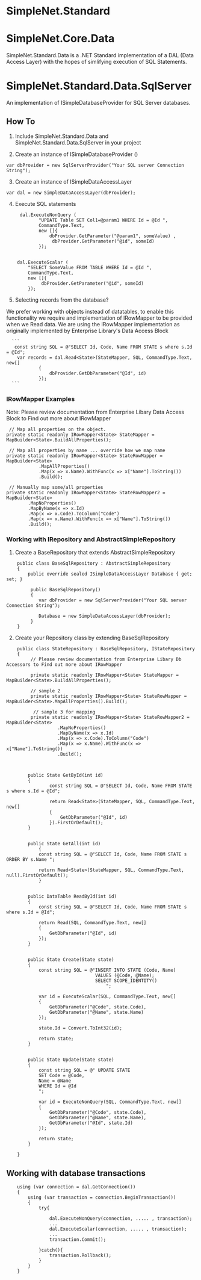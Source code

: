 # SimpleNet.Standard
# SimpleNet.Core.Data

SimpleNet.Standard.Data is a .NET Standard implementation of a DAL (Data Access Layer) with the hopes of simlifying execution of SQL Statements.

# SimpleNet.Standard.Data.SqlServer

An implementation of ISimpleDatabaseProvider for SQL Server databases.


## How To 

  1. Include SimpleNet.Standard.Data and SimpleNet.Standard.Data.SqlServer in your project
     
  2. Create an instance of ISimpleDatabaseProvider ()
 
 ` var dbProvider = new SqlServerProvider("Your SQL server Connection String"); `
 
 
  3. Create an instance of ISimpleDataAccessLayer 

` var dal = new SimpleDataAccessLayer(dbProvider); `

  4. Execute SQL statements

```
     dal.ExecuteNonQuery (  
            "UPDATE Table SET Col1=@param1 WHERE Id = @Id ",
            CommandType.Text,
            new []{ 
                dbProvider.GetParameter("@param1", someValue) ,
                 dbProvider.GetParameter("@id", someId) 
            });


    dal.ExecuteScalar (  
        "SELECT SomeValue FROM TABLE WHERE Id = @Id ",
        CommandType.Text,
        new []{ 
             dbProvider.GetParameter("@id", someId) 
        });
```

  5. Selecting records from the database?
 
We prefer working with objects instead of datatables, to enable this functionality we require and implementation of IRowMapper<T> to be provided when we Read data.
We are using the IRowMapper implementation as originally implemented by Enterprise Library's Data Access Block
      
      ``` 
       const string SQL = @"SELECT Id, Code, Name FROM STATE s where s.Id = @Id";
		var records = dal.Read<State>(StateMapper, SQL, CommandType.Text, new[]
				{
					dbProvider.GetDbParameter("@Id", id)
				});
      ```

### IRowMapper<T> Examples
 
Note: Please review documentation from Enterprise Libary Data Access Block to Find out more about IRowMapper

```
 // Map all properties on the object.
private static readonly IRowMapper<State> StateMapper = MapBuilder<State>.BuildAllProperties(); 

 // Map all properties by name ... override how we map name
private static readonly IRowMapper<State> StateRowMapper = MapBuilder<State>
            .MapAllProperties()
            .Map(x => x.Name).WithFunc(x => x["Name"].ToString())
            .Build(); 

 // Manually map some/all properties
private static readonly IRowMapper<State> StateRowMapper2 = MapBuilder<State>
        .MapNoProperties()
        .MapByName(x => x.Id)
        .Map(x => x.Code).ToColumn("Code")
        .Map(x => x.Name).WithFunc(x => x["Name"].ToString())
        .Build(); 
```

### Working with IRepository<T> and AbstractSimpleRepository

  1. Create a BaseRepository that extends AbstractSimpleRepository
 
```
    public class BaseSqlRepository : AbstractSimpleRepository
    {
        public override sealed ISimpleDataAccessLayer Database { get; set; }

         public BaseSqlRepository()
         {
            var dbProvider = new SqlServerProvider("Your SQL server Connection String");
            
            Database = new SimpleDataAccessLayer(dbProvider); 
         }
    }
```


  2. Create your Repository class by extending BaseSqlRepository

```
    public class StateRepository : BaseSqlRepository, IStateRepository
    {
         // Please review documentation from Enterprise Libary Db Accessors to Find out more about IRowMapper
         
         private static readonly IRowMapper<State> StateMapper = MapBuilder<State>.BuildAllProperties();

         // sample 2
         private static readonly IRowMapper<State> StateRowMapper = MapBuilder<State>.MapAllProperties().Build();

          // sample 3 for mapping
         private static readonly IRowMapper<State> StateRowMapper2 = MapBuilder<State>
                   .MapNoProperties()
                   .MapByName(x => x.Id)
                   .Map(x => x.Code).ToColumn("Code")
                   .Map(x => x.Name).WithFunc(x => x["Name"].ToString())
                   .Build();



		public State GetById(int id)
		{
				const string SQL = @"SELECT Id, Code, Name FROM STATE s where s.Id = @Id";

				return Read<State>(StateMapper, SQL, CommandType.Text, new[]
				{
					GetDbParameter("@Id", id)
				}).FirstOrDefault();
		}


		public State GetAll(int id)
         	{
			const string SQL = @"SELECT Id, Code, Name FROM STATE s  ORDER BY s.Name ";

			return Read<State>(StateMapper, SQL, CommandType.Text, null).FirstOrDefault();
         	}


		public DataTable ReadById(int id)
		{
			const string SQL = @"SELECT Id, Code, Name FROM STATE s where s.Id = @Id";

			return Read(SQL, CommandType.Text, new[]
			{
				GetDbParameter("@Id", id)
			});
		}


		public State Create(State state)
		{
			const string SQL = @"INSERT INTO STATE (Code, Name)
								 VALUES (@Code, @Name);
								 SELECT SCOPE_IDENTITY()
									 ";

			var id = ExecuteScalar(SQL, CommandType.Text, new[]
			{
				GetDbParameter("@Code", state.Code),
				GetDbParameter("@Name", state.Name)
			});

			state.Id = Convert.ToInt32(id);

			return state;
		}


		public State Update(State state)
		{
			const string SQL = @" UPDATE STATE
			SET Code = @Code,
			Name = @Name
			WHERE Id = @Id
			";

			var id = ExecuteNonQuery(SQL, CommandType.Text, new[]
			{
				GetDbParameter("@Code", state.Code),
				GetDbParameter("@Name", state.Name),
				GetDbParameter("@Id", state.Id)
			});

			return state;
		}

    }

```


## Working with database transactions



```
    using (var connection = dal.GetConnection())
    {
        using (var transaction = connection.BeginTransaction())
        {
            try{
        
                dal.ExecuteNonQuery(connection, ..... , transaction);
                ...     
                dal.ExecuteScalar(connection, ..... , transaction);
                ...
                transaction.Commit();

            }catch(){
                transaction.Rollback();
            }
        }
    }
```





